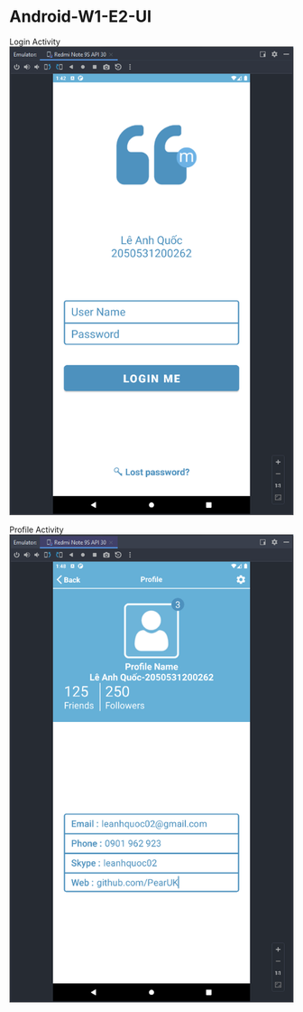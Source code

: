 # Android-W1-E2-UI

Login Activity
![alt text](https://github.com/PearUK/Android-W1-E2-UI/blob/master/images/LoginActivity.png?raw=true)

Profile Activity
![alt text](https://github.com/PearUK/Android-W1-E2-UI/blob/master/images/ProfileActivity.png?raw=true)
